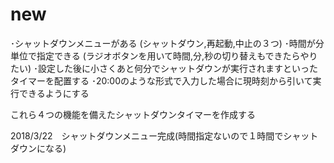 # new
･シャットダウンメニューがある
(シャットダウン,再起動,中止の３つ)
･時間が分単位で指定できる
(ラジオボタンを用いて時間,分,秒の切り替えもできたらやりたい)
･設定した後に小さくあと何分でシャットダウンが実行されますといったタイマーを配置する
･20:00のような形式で入力した場合に現時刻から引いて実行できるようにする

これら４つの機能を備えたシャットダウンタイマーを作成する

2018/3/22　シャットダウンメニュー完成(時間指定ないので１時間でシャットダウンになる)
